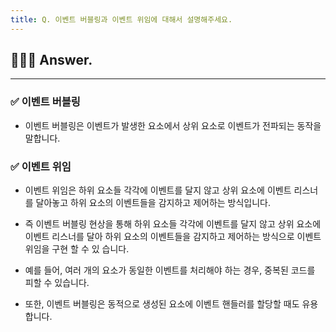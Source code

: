 ```yaml
---
title: Q. 이벤트 버블링과 이벤트 위임에 대해서 설명해주세요.
---
```


## 🧑🏻‍💻 Answer.
---

### ✅ 이벤트 버블링
- 이벤트 버블링은 이벤트가 발생한 요소에서 상위 요소로 이벤트가 전파되는 동작을 말합니다.

### ✅ 이벤트 위임
- 이벤트 위임은 하위 요소들 각각에 이벤트를 달지 않고 상위 요소에 이벤트 리스너를 달아놓고 하위 요소의 이벤트들을 감지하고 제어하는 방식입니다.

- 즉 이벤트 버블링 현상을 통해 하위 요소들 각각에 이벤트를 달지 않고 상위 요소에 이벤트 리스너를 달아 하위 요소의 이벤트들을 감지하고 제어하는 방식으로 이벤트 위임을 구현 할 수 있 습니다.

- 예를 들어, 여러 개의 요소가 동일한 이벤트를 처리해야 하는 경우, 중복된 코드를 피할 수 있습니다. 

- 또한, 이벤트 버블링은 동적으로 생성된 요소에 이벤트 핸들러를 할당할 때도 유용합니다.
